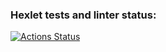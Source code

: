 ### Hexlet tests and linter status:
[![Actions Status](https://github.com/AruMkh/frontend-project-11/actions/workflows/hexlet-check.yml/badge.svg)](https://github.com/AruMkh/frontend-project-11/actions)